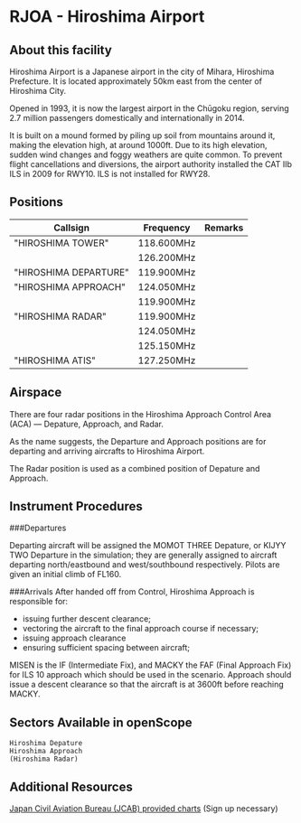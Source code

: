# RJOA - Hiroshima Airport

## About this facility

Hiroshima Airport is a Japanese airport in the city of Mihara, Hiroshima Prefecture. It is located approximately 50km east from the center of Hiroshima City.

Opened in 1993, it is now the largest airport in the Chūgoku region, serving 2.7 million passengers domestically and internationally in 2014.

It is built on a mound formed by piling up soil from mountains around it, making the elevation high, at around 1000ft. Due to its high elevation, sudden wind changes and foggy weathers are quite common. To prevent flight cancellations and diversions, the airport authority installed the CAT IIb ILS in 2009 for RWY10. ILS is not installed for RWY28.

## Positions

|Callsign             | Frequency  | Remarks
|---------------------|:----------:|:---------------------------------------------:|
|"HIROSHIMA TOWER"    | 118.600MHz |                                               |
|                     | 126.200MHz |                                               |
|"HIROSHIMA DEPARTURE"| 119.900MHz |                                               |
|"HIROSHIMA APPROACH" | 124.050MHz |                                               |
|                     | 119.900MHz |                                               |
|"HIROSHIMA RADAR"    | 119.900MHz |                                               |
|                     | 124.050MHz |                                               |
|                     | 125.150MHz |                                               |
|"HIROSHIMA ATIS"     | 127.250MHz |                                               |

## Airspace

There are four radar positions in the Hiroshima Approach Control Area (ACA) — Depature, Approach, and Radar.

As the name suggests, the Departure and Approach positions are for departing and arriving aircrafts to Hiroshima Airport.

The Radar position is used as a combined position of Depature and Approach.

## Instrument Procedures
###Departures

Departing aircraft will be assigned the MOMOT THREE Depature, or KIJYY TWO Departure in the simulation; they are generally assigned to aircraft departing north/eastbound and west/southbound respectively. Pilots are given an initial climb of FL160. 

###Arrivals
After handed off from Control, Hiroshima Approach is responsible for: 
* issuing further descent clearance;
* vectoring the aircraft to the final approach course if necessary;
* issuing approach clearance
* ensuring sufficient spacing between aircraft;

MISEN is the IF (Intermediate Fix), and MACKY the FAF (Final Approach Fix) for ILS 10 approach which should be used in the scenario. Approach should issue a descent clearance so that the aircraft is at 3600ft before reaching MACKY.

## Sectors Available in openScope
```
Hiroshima Depature
Hiroshima Approach
(Hiroshima Radar)
```

## Additional Resources
<a href="https://aisjapan.mlit.go.jp" target="_blank">Japan Civil Aviation Bureau (JCAB) provided charts</a> (Sign up necessary)